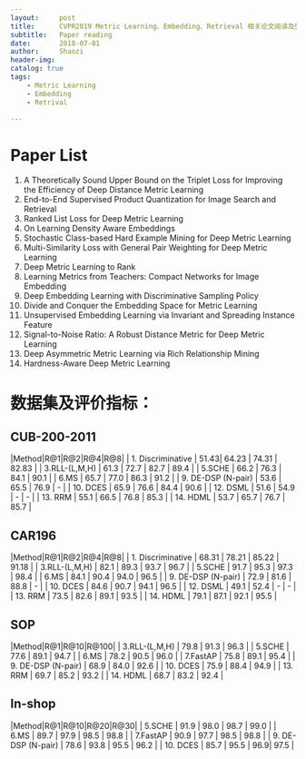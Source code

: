```yaml
---
layout:     post
title:      CVPR2019 Metric Learning、Embedding、Retrieval 相关论文阅读及整理
subtitle:   Paper reading
date:       2018-07-01
author:     Shaozi
header-img: 
catalog: true
tags:
    - Metric Learning
    - Embedding
    - Retrival

---
```


# Paper List

1. A Theoretically Sound Upper Bound on the Triplet Loss for Improving the Efficiency of Deep Distance Metric Learning
2. End-to-End Supervised Product Quantization for Image Search and Retrieval
3. Ranked List Loss for Deep Metric Learning
4. On Learning Density Aware Embeddings
5.  Stochastic Class-based Hard Example Mining for Deep Metric Learning
6. Multi-Similarity Loss with General Pair Weighting for Deep Metric Learning
7.  Deep Metric Learning to Rank
8. Learning Metrics from Teachers: Compact Networks for Image Embedding
9. Deep Embedding Learning with Discriminative Sampling Policy
10. Divide and Conquer the Embedding Space for Metric Learning
11. Unsupervised Embedding Learning via Invariant and Spreading Instance Feature
12. Signal-to-Noise Ratio: A Robust Distance Metric for Deep Metric Learning
13. Deep Asymmetric Metric Learning via Rich Relationship Mining
14. Hardness-Aware Deep Metric Learning

# 数据集及评价指标：

## CUB-200-2011

|Method|R@1|R@2|R@4|R@8|
| 1. Discriminative | 51.43| 64.23 | 74.31 | 82.83 |
| 3.RLL-(L,M,H) | 61.3 | 72.7 | 82.7 | 89.4 |
| 5.SCHE | 66.2 | 76.3 | 84.1 | 90.1 |
| 6.MS | 65.7 | 77.0 | 86.3 | 91.2 |
| 9. DE-DSP (N-pair) | 53.6 | 65.5 | 76.9 | - |
| 10. DCES | 65.9 | 76.6 | 84.4 | 90.6 |
| 12. DSML | 51.6 | 54.9 | - | - |
| 13. RRM | 55.1 | 66.5 | 76.8 | 85.3 |
| 14. HDML | 53.7 | 65.7 | 76.7 | 85.7 |

## CAR196

|Method|R@1|R@2|R@4|R@8|
| 1. Discriminative | 68.31 | 78.21 | 85.22 | 91.18 |
| 3.RLL-(L,M,H) | 82.1 | 89.3 | 93.7 | 96.7 |
| 5.SCHE | 91.7 | 95.3 | 97.3 | 98.4 |
| 6.MS | 84.1 | 90.4 | 94.0 | 96.5 |
| 9. DE-DSP (N-pair) | 72.9 | 81.6 | 88.8 | - |
| 10. DCES | 84.6 | 90.7 | 94.1 | 96.5 |
| 12. DSML | 49.1 | 52.4 | - | - |
| 13. RRM | 73.5 | 82.6 | 89.1 | 93.5 |
| 14. HDML | 79.1 | 87.1 | 92.1 | 95.5 |

## SOP

|Method|R@1|R@10|R@100|
| 3.RLL-(L,M,H) | 79.8 | 91.3 | 96.3 |
| 5.SCHE | 77.6 | 89.1 | 94.7 |
| 6.MS | 78.2 | 90.5 | 96.0 |
| 7.FastAP | 75.8 | 89.1 | 95.4 |
| 9. DE-DSP (N-pair) | 68.9 | 84.0 | 92.6 |
| 10. DCES | 75.9 | 88.4 | 94.9 |
| 13. RRM | 69.7 | 85.2 | 93.2 |
| 14. HDML | 68.7 | 83.2 | 92.4 |

## In-shop

|Method|R@1|R@10|R@20|R@30|
| 5.SCHE | 91.9 | 98.0 | 98.7 | 99.0 |
| 6.MS | 89.7 | 97.9 | 98.5 | 98.8 |
| 7.FastAP | 90.9 | 97.7 | 98.5 | 98.8 |
| 9. DE-DSP (N-pair) | 78.6 | 93.8 | 95.5 | 96.2 |
| 10. DCES | 85.7 | 95.5 | 96.9| 97.5 |